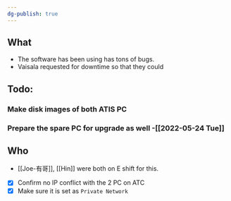 ```yaml
---
dg-publish: true
---
```


## What
- The software has been using has tons of bugs.
- Vaisala requested for downtime so that they could 
## Todo: 
### Make disk images of both ATIS PC
### Prepare the spare PC for upgrade as well -[[2022-05-24 Tue]]
## Who
- [[Joe-有哥]], [[Hin]] were both on E shift for this.
- [x] Confirm no IP conflict with the 2 PC on ATC
- [x] Make sure it is set as `Private Network`